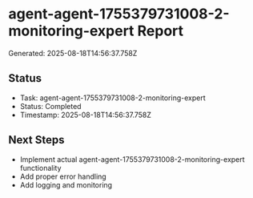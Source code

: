 # agent-agent-1755379731008-2-monitoring-expert Report

Generated: 2025-08-18T14:56:37.758Z

## Status
- Task: agent-agent-1755379731008-2-monitoring-expert
- Status: Completed
- Timestamp: 2025-08-18T14:56:37.758Z

## Next Steps
- Implement actual agent-agent-1755379731008-2-monitoring-expert functionality
- Add proper error handling
- Add logging and monitoring
